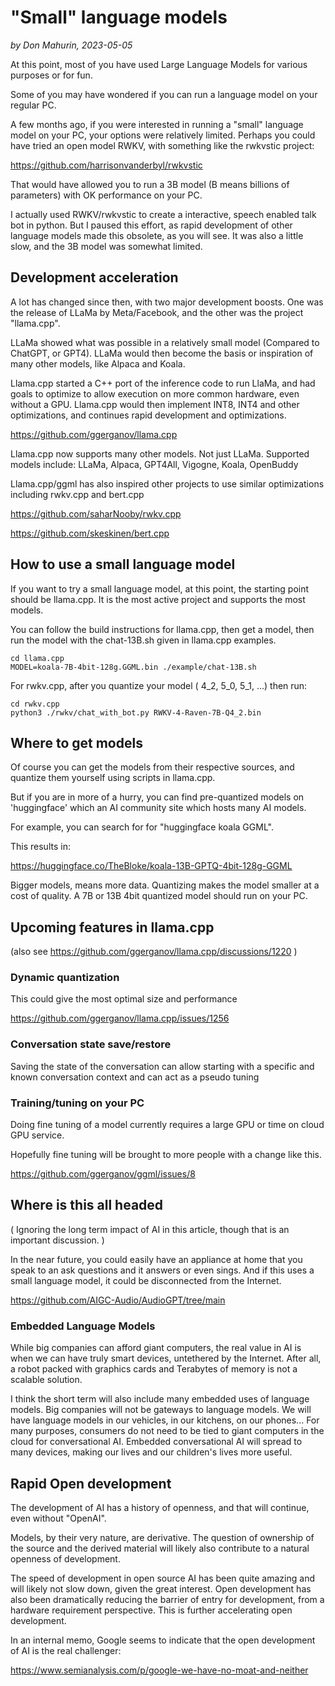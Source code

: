 # "Small" language models

*by Don Mahurin, 2023-05-05*

At this point, most of you have used Large Language Models for various purposes or for fun.

Some of you may have wondered if you can run a language model on your regular PC.

A few months ago, if you were interested in running a "small" language model on your PC, your options were relatively limited. Perhaps you could have tried an open model RWKV, with something like the rwkvstic project:

https://github.com/harrisonvanderbyl/rwkvstic

That would have allowed you to run a 3B model (B means billions of parameters) with OK performance on your PC.

I actually used RWKV/rwkvstic to create a interactive, speech enabled talk bot in python. But I paused this effort, as rapid development of other language models made this obsolete, as you will see.
It was also a little slow, and the 3B model was somewhat limited.

## Development acceleration

A lot has changed since then, with two major development boosts. One was the release of LLaMa by Meta/Facebook, and the other was the project "llama.cpp".

LLaMa showed what was possible in a relatively small model (Compared to ChatGPT, or GPT4).  LLaMa would then become the basis or inspiration of many other models, like Alpaca and Koala.

Llama.cpp started a C++ port of the inference code to run LlaMa, and had goals to optimize to allow execution on more common hardware, even without a GPU.  Llama.cpp would then implement INT8, INT4 and other optimizations, and continues rapid development and optimizations.

https://github.com/ggerganov/llama.cpp

Llama.cpp now supports many other models. Not just LLaMa.
Supported models include: LLaMa, Alpaca, GPT4All, Vigogne, Koala, OpenBuddy

Llama.cpp/ggml has also inspired other projects to use similar optimizations including rwkv.cpp and bert.cpp

https://github.com/saharNooby/rwkv.cpp

https://github.com/skeskinen/bert.cpp

## How to use a small language model

If you want to try a small language model, at this point, the starting point should be llama.cpp.  It is the most active project and supports the most models.

You can follow the build instructions for llama.cpp, then get a model, then run the model with the chat-13B.sh given in llama.cpp examples.

```
cd llama.cpp
MODEL=koala-7B-4bit-128g.GGML.bin ./example/chat-13B.sh
```

For rwkv.cpp, after you quantize your model ( 4_2, 5_0, 5_1, ...) then run:

```
cd rwkv.cpp
python3 ./rwkv/chat_with_bot.py RWKV-4-Raven-7B-Q4_2.bin
```

## Where to get models

Of course you can get the models from their respective sources, and quantize them yourself using scripts in llama.cpp.

But if you are in more of a hurry, you can find pre-quantized models on 'huggingface' which an AI community site which hosts many AI models.

For example, you can search for for "huggingface koala GGML".

This results in:

https://huggingface.co/TheBloke/koala-13B-GPTQ-4bit-128g-GGML

Bigger models, means more data. Quantizing makes the model smaller at a cost of quality. A 7B or 13B 4bit quantized model should run on your PC.

## Upcoming features in llama.cpp

(also see https://github.com/ggerganov/llama.cpp/discussions/1220 )

### Dynamic quantization

This could give the most optimal size and performance

https://github.com/ggerganov/llama.cpp/issues/1256

### Conversation state save/restore

Saving the state of the conversation can allow starting with a specific and known conversation context and can act as a pseudo tuning

### Training/tuning on your PC

Doing fine tuning of a model currently requires a large GPU or time on cloud GPU service.

Hopefully fine tuning will be brought to more people with a change like this.

https://github.com/ggerganov/ggml/issues/8

## Where is this all headed

( Ignoring the long term impact of AI in this article, though that is an important discussion. )

In the near future, you could easily have an appliance at home that you speak to an ask questions and it answers or even sings. And if this uses a small language model, it could be disconnected from the Internet.

https://github.com/AIGC-Audio/AudioGPT/tree/main

### Embedded Language Models

While big companies can afford giant computers, the real value in AI is when we can have truly smart devices, untethered by the Internet. After all, a robot packed with graphics cards and Terabytes of memory is not a scalable solution.

I think the short term will also include many embedded uses of language models.  Big companies will not be gateways to language models.  We will have language models in our vehicles, in our kitchens, on our phones... For many purposes, consumers do not need to be tied to giant computers in the cloud for conversational AI. Embedded conversational AI will spread to many devices, making our lives and our children's lives more useful.

## Rapid Open development

The development of AI has a history of openness, and that will continue, even without "OpenAI".

Models, by their very nature, are derivative. The question of ownership of the source and the derived material will likely also contribute to a natural openness of development.

The speed of development in open source AI has been quite amazing and will likely not slow down, given the great interest. Open development has also been dramatically reducing the barrier of entry for development, from a hardware requirement perspective.  This is further accelerating open development.

In an internal memo, Google seems to indicate that the open development of AI is the real challenger:

https://www.semianalysis.com/p/google-we-have-no-moat-and-neither
